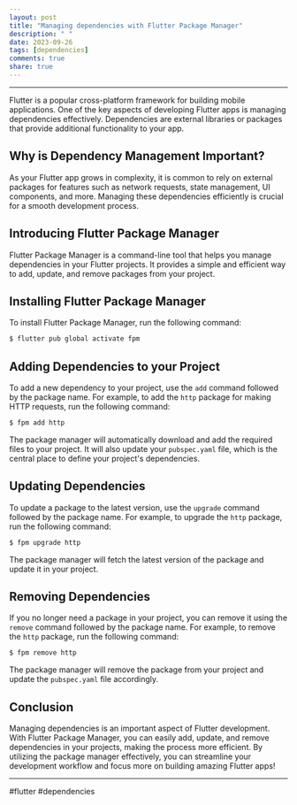 ```yaml
---
layout: post
title: "Managing dependencies with Flutter Package Manager"
description: " "
date: 2023-09-26
tags: [dependencies]
comments: true
share: true
---
```

---
Flutter is a popular cross-platform framework for building mobile applications. One of the key aspects of developing Flutter apps is managing dependencies effectively. Dependencies are external libraries or packages that provide additional functionality to your app.

## Why is Dependency Management Important?
As your Flutter app grows in complexity, it is common to rely on external packages for features such as network requests, state management, UI components, and more. Managing these dependencies efficiently is crucial for a smooth development process.

## Introducing Flutter Package Manager
Flutter Package Manager is a command-line tool that helps you manage dependencies in your Flutter projects. It provides a simple and efficient way to add, update, and remove packages from your project.

## Installing Flutter Package Manager
To install Flutter Package Manager, run the following command:

```bash
$ flutter pub global activate fpm
```

## Adding Dependencies to your Project
To add a new dependency to your project, use the `add` command followed by the package name. For example, to add the `http` package for making HTTP requests, run the following command:

```bash
$ fpm add http
```

The package manager will automatically download and add the required files to your project. It will also update your `pubspec.yaml` file, which is the central place to define your project's dependencies.

## Updating Dependencies
To update a package to the latest version, use the `upgrade` command followed by the package name. For example, to upgrade the `http` package, run the following command:

```bash
$ fpm upgrade http
```

The package manager will fetch the latest version of the package and update it in your project.

## Removing Dependencies
If you no longer need a package in your project, you can remove it using the `remove` command followed by the package name. For example, to remove the `http` package, run the following command:

```bash
$ fpm remove http
```

The package manager will remove the package from your project and update the `pubspec.yaml` file accordingly.

## Conclusion
Managing dependencies is an important aspect of Flutter development. With Flutter Package Manager, you can easily add, update, and remove dependencies in your projects, making the process more efficient. By utilizing the package manager effectively, you can streamline your development workflow and focus more on building amazing Flutter apps!

---

#flutter #dependencies